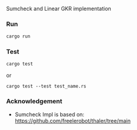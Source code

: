 Sumcheck and Linear GKR implementation

### Run

```bash
cargo run
```

### Test

```bash
cargo test
```

or

```baseh
cargo test --test test_name.rs
```

### Acknowledgement

- Sumcheck Impl is based on: https://github.com/freelerobot/thaler/tree/main

